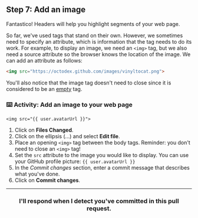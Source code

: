 ## Step 7: Add an image

Fantastico! Headers will help you highlight segments of your web page. 

So far, we've used tags that stand on their own. However, we sometimes need to specify an attribute, which is information that the tag needs to do its work. For example, to display an image, we need an `<img>` tag, but we also need a source attribute so the browser knows the location of the image. We can add an attribute as follows:

```html
<img src="https://octodex.github.com/images/vinyltocat.png">
```

You'll also notice that the image tag doesn't need to close since it is considered to be an [empty](https://www.w3schools.com/html/html_elements.asp) tag.

### :keyboard: Activity: Add an image to your web page

```suggestion
<img src="{{ user.avatarUrl }}">

```

1. Click on **Files Changed**.
1. Click on the ellipsis (...) and select **Edit file**.
1. Place an opening `<img>` tag between the body tags. Reminder: you don't need to close an `<img>` tag!
1. Set the `src` attribute to the image you would like to display. You can use your GitHub profile picture: `{{ user.avatarUrl }}`
1. In the _Commit changes_ section, enter a commit message that describes what you've done.
1. Click on **Commit changes**.

<hr>
<h3 align="center">I'll respond when I detect you've committed in this pull request.</h3>